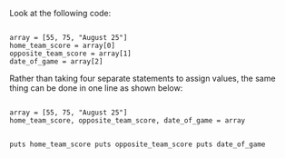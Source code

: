 Look at the following code:

<codeblock language="ruby" type="lesson">
<code>
array = [55, 75, "August 25"]
home_team_score = array[0]
opposite_team_score = array[1]
date_of_game = array[2]
</code>
</codeblock>

Rather than taking four
separate statements to
assign values, the same thing
can be done in one line as shown below:

<codeblock language="ruby" type="lesson">
<code>
array = [55, 75, "August 25"]
home_team_score, opposite_team_score, date_of_game = array

puts home_team_score
puts opposite_team_score
puts date_of_game
</code>
</codeblock>